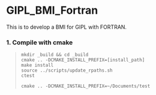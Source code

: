 # GIPL_BMI_Fortran
This is to develop a BMI for GIPL with FORTRAN.

### 1. Compile with cmake ###

> `mkdir _build && cd _build`  
> `cmake .. -DCMAKE_INSTALL_PREFIX=[install_path]`  
> `make install`  
> `source ../scripts/update_rpaths.sh`  
> `ctest`
> 
> `cmake .. -DCMAKE_INSTALL_PREFIX=~/Documents/test`